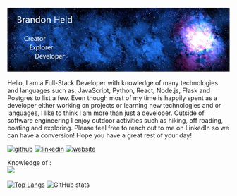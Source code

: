 ![Header](https://github.com/brandonheld/brandonheld/blob/main/githubprofile.jpg)

Hello,
I am a Full-Stack Developer with knowledge of many technologies and languages such as, JavaScript, Python, React, Node.js, Flask and Postgres to list a few. Even though most of my time is happily spent as a developer either working on projects or learning new technologies and or languages, I like to think I am more than just a developer. Outside of software engineering I enjoy outdoor activities such as hiking, off roading, boating and exploring. Please feel free to reach out to me on LinkedIn so we can have a conversion! Hope you have a great rest of your day!

[<img src='https://cdn.jsdelivr.net/npm/simple-icons@3.0.1/icons/github.svg' alt='github' height='40'>](https://github.com/brandonheld)  [<img src='https://cdn.jsdelivr.net/npm/simple-icons@3.0.1/icons/linkedin.svg' alt='linkedin' height='40'>](https://www.linkedin.com/in/brandon-held12/)  [<img src='https://cdn.jsdelivr.net/npm/simple-icons@3.0.1/icons/icloud.svg' alt='website' height='40'>](https://brandonheld.dev)  

Knowledge of :  
![](https://img.shields.io/badge/OS-Linux-informational?style=plastic&logo=Linux&logoColor=white)

[![Top Langs](https://github-readme-stats.vercel.app/api/top-langs/?username=brandonheld)](https://github.com/anuraghazra/github-readme-stats) ![GitHub stats](https://github-readme-stats.vercel.app/api?username=brandonheld&show_icons=true)  
